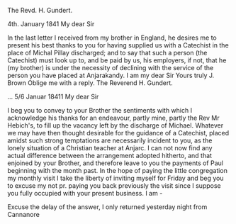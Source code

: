 The Revd. H. Gundert.

 4th. January 1841
My dear Sir

In the last letter I received from my brother in England, he desires me to present his best thanks to you for having supplied us with a Catechist in the place of Michal Pillay discharged; and to say that such a person (the Catechist) must look up to, and be paid by us, his employers, if not, that he (my brother) is under the necessity of declining with the service of the person you have placed at Anjarakandy.
 I am my dear Sir
 Yours truly
 J. Brown
Oblige me with a reply.
The Reverend H. Gundert.



 ... 5/6 Januar 18411
My dear Sir

I beg you to convey to your Brother the sentiments with which I acknowledge his thanks for an endeavour, partly mine, partly the Rev Mr Hebich's, to fill up the vacancy left by the discharge of Michael. Whatever we may have then thought desirable for the guidance of a Catechist, placed amidst such strong temptations are necessarily incident to you, as the lonely situation of a Christian teacher at Anjarc. I can not now find any actual difference between the arrangement adopted hitherto, and that enjoined by your Brother, and therefore leave to you the payments of Paul beginning with the month past. In the hope of paying the little congregation my monthly visit I take the liberty of inviting myself for Friday and beg you to excuse my not pr. paying you back previously the visit since I suppose you fully occupied with your present business. I am -

Excuse the delay of the answer, I only returned yesterday night from Cannanore

